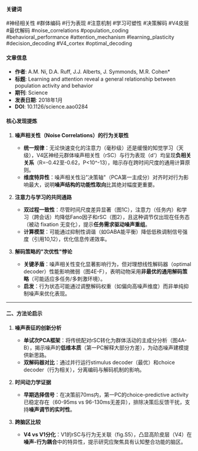 #### 关键词
#神经相关性 #群体编码 #行为表现 #注意机制 #学习可塑性 #决策解码 #V4皮层 #最优解码  #noise_correlations #population_coding #behavioral_performance #attention_mechanism #learning_plasticity #decision_decoding #V4_cortex #optimal_decoding
#### 文章信息

- ​**作者**: A.M. Ni, D.A. Ruff, J.J. Alberts, J. Symmonds, M.R. Cohen*
- ​**标题**: Learning and attention reveal a general relationship between population activity and behavior
- ​**期刊**: Science
- ​**发表日期**: 2018年1月
- ​**DOI**: 10.1126/science.aao0284

#### **核心发现提炼**

1. ​**噪声相关性（Noise Correlations）的行为关联性**
    
    - ​**统一规律**：无论快速变化的注意力（毫秒级）还是缓慢的知觉学习（天级），V4区神经元群体噪声相关性（rSC）与行为表现（d'）均呈现**负相关关系**​（R=-0.42至-0.62，P<10^-13），暗示存在跨时间尺度的通用计算原则。
    - ​**维度特异性**：噪声相关性沿"决策轴"（PCA第一主成分）对齐时对行为影响最大，说明**噪声结构的功能性取向**比其绝对幅度更重要。
2. ​**注意力与学习的共同通路**
    
    - ​**双过程一致性**：尽管时间尺度差异显著（图1C），注意力（任务内）和学习（跨会话）均降低Fano因子和rSC（图2），且这种调节仅出现在任务态（被动 fixation 无变化），提示**任务需求驱动噪声重组**。
    - ​**计算模型**：可能通过抑制性调谐（如GABA能平衡）降低低秩调制信号强度（引用10,12），优化信息传递效率。
3. ​**解码策略的"次优性"悖论**
    
    - ​**关键矛盾**：噪声相关性变化显著影响行为，但对理想线性解码器（optimal decoder）性能影响微弱（图4E-F），表明动物采用**非最优的通用解码策略**​（可能适应多任务/多刺激环境）。
    - ​**启发**：行为状态可能通过调整解码权重（如偏向高噪声维度）而非单纯抑制噪声来优化表现。

---

#### ​**二、方法论启示**

1. ​**噪声表征的创新分析**
    
    - ​**单试次PCA框架**：将传统配对rSC转化为群体活动的主成分分析（图4A-B），揭示噪声的**低维本质**​（第一PC解释大部分方差），为动态噪声建模提供新思路。
    - ​**双解码器对比**：通过并行运行stimulus decoder（最优）和choice decoder（行为相关），分离编码与解码机制的影响。
2. ​**时间动力学证据**
    
    - ​**早期选择信号**：在决策前70ms内，第一PC的choice-predictive activity已稳定存在（60-95ms vs 96-130ms无差异），排除决策后反馈干扰，支持**噪声调节的实时性**。
3. ​**跨脑区比较**
    
    - ​**V4 vs V1分化**：V1的rSC与行为无关联（fig.S5），凸显高阶皮层（V4）在**噪声-行为耦合**中的特异性，提示研究应聚焦具有认知整合功能的脑区。